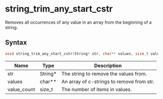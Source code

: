 # string_trim_any_start_cstr

Removes all occurrences of any value in an array from the beginning of a string.

## Syntax

```c
void string_trim_any_start_cstr(String* str, char** values, size_t value_count);
```

| Name | Type | Description |
| --- | --- | --- |
| str | String* | The string to remove the values from. |
| values | char** | An array of c-strings to remove from str. |
| value_count | size_t | The number of items in values. |

